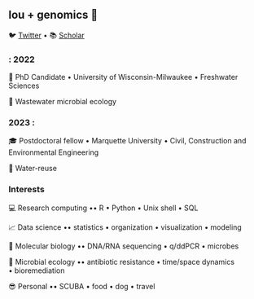 ## lou + genomics :dna:

:bird: [Twitter](https://twitter.com/loulanomics) • 📚 [Scholar](https://scholar.google.com/citations?user=QBfrT40AAAAJ&hl=en&oi=ao)   
 
### : 2022
:calendar: PhD Candidate • University of Wisconsin-Milwaukee • Freshwater Sciences 

:toilet: Wastewater microbial ecology 


### 2023 :

:mortar_board: Postdoctoral fellow • Marquette University • Civil, Construction and Environmental Engineering

🚰 Water-reuse


### Interests

:computer: Research computing •• R • Python • Unix shell • SQL

:chart_with_upwards_trend: Data science •• statistics • organization • visualization • modeling

:microscope: Molecular biology •• DNA/RNA sequencing • q/ddPCR • microbes

:petri_dish: Microbial ecology •• antibiotic resistance • time/space dynamics • bioremediation

:sunglasses: Personal •• SCUBA • food • dog • travel
                                                               
